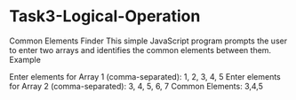 # Task3-Logical-Operation
Common Elements Finder
This simple JavaScript program prompts the user to enter two arrays and identifies the common elements between them.
Example

Enter elements for Array 1 (comma-separated): 1, 2, 3, 4, 5
Enter elements for Array 2 (comma-separated): 3, 4, 5, 6, 7
Common Elements: 3,4,5
